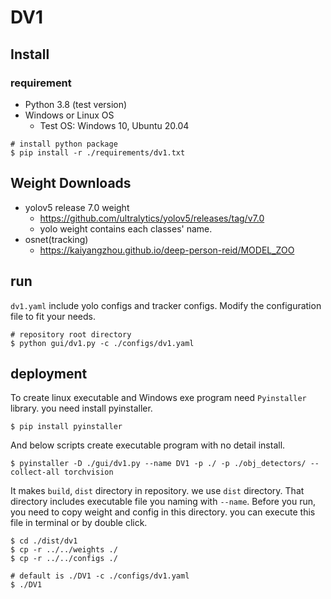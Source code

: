 
# DV1

## Install 
### requirement
- Python 3.8 (test version)
- Windows or Linux OS
  - Test OS: Windows 10, Ubuntu 20.04

```shell
# install python package
$ pip install -r ./requirements/dv1.txt
```

## Weight Downloads
- yolov5 release 7.0 weight 
  - https://github.com/ultralytics/yolov5/releases/tag/v7.0
  - yolo weight contains each classes' name.
- osnet(tracking)
  - https://kaiyangzhou.github.io/deep-person-reid/MODEL_ZOO


## run
`dv1.yaml` include yolo configs and tracker configs. 
Modify the configuration file
to fit your needs.

```shell
# repository root directory
$ python gui/dv1.py -c ./configs/dv1.yaml
```

## deployment
To create linux executable and Windows exe program need `Pyinstaller` library.
you need install pyinstaller.
```shell
$ pip install pyinstaller
```
And below scripts create executable program with no detail install.
```shell
$ pyinstaller -D ./gui/dv1.py --name DV1 -p ./ -p ./obj_detectors/ --collect-all torchvision
```
It makes `build`, `dist` directory in repository. we use `dist` directory. 
That directory includes executable file you naming with `--name`.
Before you run, you need to copy weight and config in this directory.
you can execute this file in terminal or by double click.
```shell
$ cd ./dist/dv1
$ cp -r ../../weights ./
$ cp -r ../../configs ./

# default is ./DV1 -c ./configs/dv1.yaml
$ ./DV1 
```